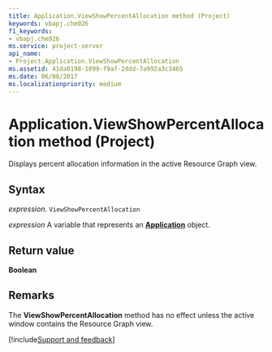 ```yaml
---
title: Application.ViewShowPercentAllocation method (Project)
keywords: vbapj.chm926
f1_keywords:
- vbapj.chm926
ms.service: project-server
api_name:
- Project.Application.ViewShowPercentAllocation
ms.assetid: 41da8198-1899-f9af-2ddd-7a992a3c3465
ms.date: 06/08/2017
ms.localizationpriority: medium
---
```



# Application.ViewShowPercentAllocation method (Project)

Displays percent allocation information in the active Resource Graph view.


## Syntax

_expression_. `ViewShowPercentAllocation`

_expression_ A variable that represents an **[Application](Project.Application.md)** object.


## Return value

 **Boolean**


## Remarks

The **ViewShowPercentAllocation** method has no effect unless the active window contains the Resource Graph view.

[!include[Support and feedback](~/includes/feedback-boilerplate.md)]
